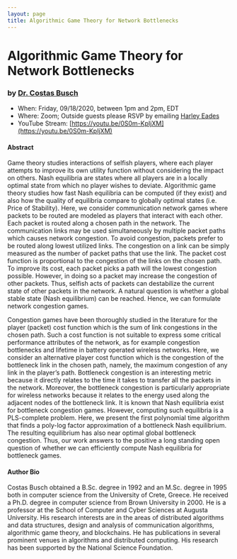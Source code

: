 ```yaml
---
layout: page
title: Algorithmic Game Theory for Network Bottlenecks
---
```


 Algorithmic Game Theory for Network Bottlenecks
======
### by [Dr. Costas Busch](/)

- When: Friday, 09/18/2020, between 1pm and 2pm, EDT
- Where: Zoom; Outside guests please RSVP by emailing <a href="mailto:harley.eades@gmail.com">Harley Eades</a>
- YouTube Stream: [https://youtu.be/0S0m-KpIjXM](https://youtu.be/0S0m-KpIjXM)

#### Abstract

Game theory studies interactions of selfish players, where each player
attempts to improve its own utility function without considering the
impact on others. Nash equilibria are states where all players are in
a locally optimal state from which no player wishes to
deviate. Algorithmic game theory studies how fast Nash equilibria can
be computed (if they exist) and also how the quality of equilibria
compare to globally optimal states (i.e. Price of Stability). Here, we
consider communication network games where packets to be routed are
modeled as players that interact with each other. Each packet is
routed along a chosen path in the network. The communication links may
be used simultaneously by multiple packet paths which causes network
congestion. To avoid congestion, packets prefer to be routed along
lowest utilized links. The congestion on a link can be simply measured
as the number of packet paths that use the link. The packet cost
function is proportional to the congestion of the links on the chosen
path.  To improve its cost, each packet picks a path will the lowest
congestion possible. However, in doing so a packet may increase the
congestion of other packets. Thus, selfish acts of packets can
destabilize the current state of other packets in the network. A
natural question is whether a global stable state (Nash equilibrium)
can be reached. Hence, we can formulate network congestion games.

Congestion games have been thoroughly studied in the literature for
the player (packet) cost function which is the sum of link congestions
in the chosen path. Such a cost function is not suitable to express
some critical performance attributes of the network, as for example
congestion bottlenecks and lifetime in battery operated wireless
networks. Here, we consider an alternative player cost function which
is the congestion of the bottleneck link in the chosen path, namely,
the maximum congestion of any link in the player’s path. Bottleneck
congestion is an interesting metric because it directly relates to the
time it takes to transfer all the packets in the network. Moreover,
the bottleneck congestion is particularly appropriate for wireless
networks because it relates to the energy used along the adjacent
nodes of the bottleneck link. It is known that Nash equilibria exist
for bottleneck congestion games. However, computing such equilibria is
a PLS-complete problem. Here, we present the first polynomial time
algorithm that finds a poly-log factor approximation of a bottleneck
Nash equilibrium. The resulting equilibrium has also near optimal
global bottleneck congestion. Thus, our work answers to the positive a
long standing open question of whether we can efficiently compute Nash
equilibria for bottleneck games.

#### Author Bio

Costas Busch obtained a B.Sc. degree in 1992 and an M.Sc. degree in
1995 both in computer science from the University of Crete, Greece. He
received a Ph.D. degree in computer science from Brown University in 2000.
He is a professor at the School of Computer and Cyber Sciences
at Augusta University. His research interests are in the areas of
distributed algorithms and data structures, design and analysis of
communication algorithms, algorithmic game theory, and blockchains. He
has publications in several prominent venues in algorithms and
distributed computing.  His research has been supported by the
National Science Foundation.

